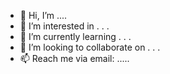 - 👋 Hi, I’m ....
- 👀 I’m interested in . . .
- 🌱 I’m currently learning . . . 
- 💞️ I’m looking to collaborate on . . .
- 📫 Reach me via email: .....

<!---
DavidJack01/DavidJack01 is a ✨ special ✨ repository because its `README.md` (this file) appears on your GitHub profile.
You can click the Preview link to take a look at your changes.
--->
